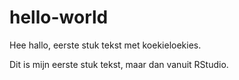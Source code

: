 # hello-world


Hee hallo, eerste stuk tekst met koekieloekies.

Dit is mijn eerste stuk tekst, maar dan vanuit RStudio. 
